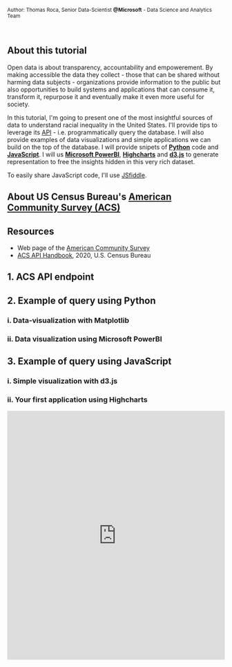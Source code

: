 <small>Author: Thomas Roca, Senior Data-Scientist **@Microsoft** - Data Science and Analytics Team</small>

<br>


## About this tutorial
Open data is about transparency, accountability and empowerement. By making accessible the data they collect - those that can be shared without harming data subjects - organizations provide information to the public but also opportunities to build systems and applications that can consume it, transform it, repurpose it and eventually make it even more useful for society. 

In this tutorial, I'm going to present one of the most insightful sources of data to understand racial inequality in the United States. I'll provide tips to leverage its [API](https://en.wikipedia.org/wiki/API) - i.e. programmatically query the database. I will also provide examples of data visualizations and simple applications we can build on the top of the database. I will provide snipets of [**Python**](https://www.python.org/) code and [**JavaScript**](https://developer.mozilla.org/en-US/docs/Web/JavaScript). I will us [**Microsoft PowerBI**](https://powerbi.microsoft.com/), [**Highcharts**](https://www.highcharts.com/) and [**d3.js**](https://d3js.org/) to generate representation to free the insights hidden in this very rich dataset.

To easily share JavaScript code, I'll use [JSfiddle](https://jsfiddle.net/). 

## About US Census Bureau's [American Community Survey (ACS)](https://www.census.gov/programs-surveys/acs)


## Resources
- Web page of the [American Community Survey](https://www.census.gov/programs-surveys/acs)
- [ACS API Handbook]( https://www.census.gov/content/dam/Census/library/publications/2020/acs/acs_api_handbook_2020.pdf), 2020, U.S. Census Bureau



## 1. ACS API endpoint


## 2. Example of query using Python

### i. Data-visualization with Matplotlib

### ii. Data visualization using Microsoft PowerBI

## 3. Example of query using JavaScript

### i. Simple visualization with d3.js

### ii. Your first application using Highcharts

<iframe width="100%" height="575px" src="https://jsfiddle.net/ThomasRoca/xfhsgc5w/embedded/result,js,html/" allowfullscreen="allowfullscreen" allowpaymentrequest frameborder="0"></iframe>
<br>

